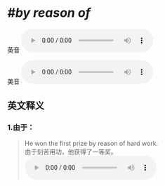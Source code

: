 # ***\#by reason of*** 
英音
<audio src="./media/by reason of1_AAC.aac" controls="controls"></audio>

美音
<audio src="./media/by reason of2_AAC.aac" controls="controls"></audio>



  

英文释义
---
### 1.**由于：**  

 > He won the first prize by reason of hard work.  
 > 由于刻苦用功，他获得了一等奖。    
<audio src="./media/He won the first prize by_AAC.aac" controls="controls"></audio>


